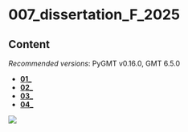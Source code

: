 # 007_dissertation_F_2025

## Content

_Recommended versions_: PyGMT v0.16.0, GMT 6.5.0

- **[01_](https://github.com/yvonnefroehlich/GMT_PyGMT_plotting/tree/main/007_PhD_F_2025/01_)**
- **[02_](https://github.com/yvonnefroehlich/GMT_PyGMT_plotting/tree/main/007_PhD_F_2025/02_)**
- **[03_](https://github.com/yvonnefroehlich/GMT_PyGMT_plotting/tree/main/007_PhD_F_2025/03_)**
- **[04_](https://github.com/yvonnefroehlich/GMT_PyGMT_plotting/tree/main/007_PhD_F_2025/04_)**

![](https://github.com/yvonnefroehlich/gmt-pygmt-plotting/raw/main/_images/github_maps_readme_007phd.png)
